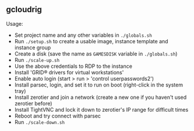 gcloudrig
---------

Usage:
- Set project name and any other variables in `./globals.sh`
- Run `./setup.sh` to create a usable image, instance template and instance group
- Create a disk (save the name as `GAMESDISK` variable in `./globals.sh`)
- Run `./scale-up.sh`
- Use the above credentials to RDP to the instance
- Install 'GRID® drivers for virtual workstations'
- Enable auto login (start > run > 'control userpasswords2')
- Install parsec, login, and set it to run on boot (right-click in the system tray)
- Install zerotier and join a network (create a new one if you haven't used zerotier before)
- Install TightVNC and lock it down to zerotier's IP range for difficult times
- Reboot and try connect with parsec
- Run `./scale-down.sh`
